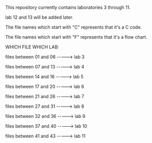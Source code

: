 This repository currently contains laboratories 3 through 11. 

lab 12 and 13 will be added later.

The file names which start with "C" represents that it's a C code.

The file names which start with "F" represents that it's a flow chart.

WHICH FILE WHICH LAB:

files between 01 and 06 -----> lab 3

files between 07 and 13 -----> lab 4

files between 14 and 16 -----> lab 5

files between 17 and 20 -----> lab 6

files between 21 and 26 -----> lab 7

files between 27 and 31 -----> lab 8

files between 32 and 36 -----> lab 9

files between 37 and 40 -----> lab 10

files between 41 and 43 -----> lab 11
